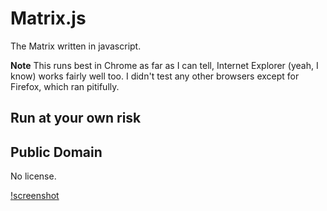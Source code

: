 Matrix.js
==========
The Matrix written in javascript.

**Note** This runs best in Chrome as far as I can tell, Internet Explorer (yeah, I know) works fairly well too. I didn't test any other browsers except for Firefox, which ran pitifully.

## Run at your own risk

## Public Domain
No license.

[!screenshot](http://puu.sh/3MqS7.png)